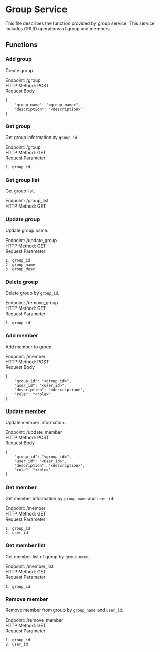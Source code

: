 # Group Service
This file describes the function provided by group service. This service includes CRUD operations of group and members

## Functions
### Add group

Create group.<br />

Endpoint: /group<br />
HTTP Method: POST<br />
Request Body
```
{
    "group_name": "<group_name>",
    "description": "<description>"
}
```

### Get group

Get group information by `group_id`.<br />

Endpoint: /group<br />
HTTP Method: GET<br />
Request Parameter
```
1. group_id
```

### Get group list

Get group list.<br />

Endpoint: /group_list<br />
HTTP Method: GET<br />

### Update group

Update group name.<br />

Endpoint: /update_group<br />
HTTP Method: GET<br />
Request Parameter
```
1. group_id
2. group_name
3. group_desc
```

### Delete group

Delete group by `group_id`.<br />

Endpoint: /remove_group<br />
HTTP Method: GET<br />
Request Parameter
```
1. group_id
```

### Add member

Add member to group.<br />

Endpoint: /member<br />
HTTP Method: POST<br />
Request Body
```
{
    "group_id": "<group_id>",
    "user_id": "<user_id>",
    "description": "<description>",
    "role": "<role>"
}
```

### Update member

Update member information.<br />

Endpoint: /update_member<br />
HTTP Method: POST<br />
Request Body
```
{
    "group_id": "<group_id>",
    "user_id": "<user_id>",
    "description": "<description>",
    "role": "<role>"
}
```

### Get member

Get member information by `group_name` and `user_id`.<br />

Endpoint: /member<br />
HTTP Method: GET<br />
Request Parameter
```
1. group_id
2. user_id
```

### Get member list

Get member list of group by `group_name`.<br />

Endpoint: /member_list<br />
HTTP Method: GET<br />
Request Parameter
```
1. group_id
```

### Remove member

Remove member from group by `group_name` and `user_id`.<br />

Endpoint: /remove_member<br />
HTTP Method: GET<br />
Request Parameter
```
1. group_id
2. user_id
```

